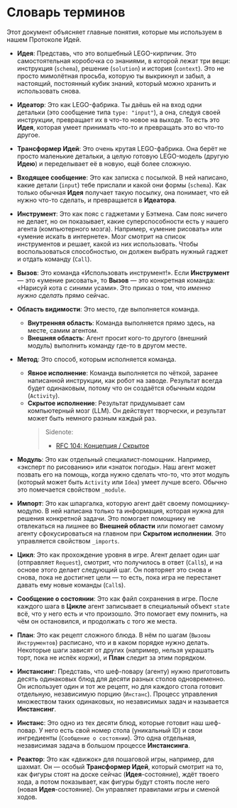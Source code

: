 # Словарь терминов

Этот документ объясняет главные понятия, которые мы используем в нашем Протоколе Идей.

- **Идея**: Представь, что это волшебный LEGO-кирпичик. Это самостоятельная коробочка со знаниями, в которой лежат три вещи: инструкция (`schema`), решение (`solution`) и история (`context`). Это не просто мимолётная просьба, которую ты выкрикнул и забыл, а настоящий, постоянный кубик знаний, который можно хранить и использовать снова.

- **Идеатор**: Это как LEGO-фабрика. Ты даёшь ей на вход одни детальки (это сообщение типа `type: "input"`), а она, следуя своей инструкции, превращает их в что-то новое на выходе. То есть это **Идея**, которая умеет принимать что-то и превращать это во что-то другое.

- **Трансформер Идей**: Это очень крутая LEGO-фабрика. Она берёт не просто маленькие детальки, а целую готовую LEGO-модель (другую **Идею**) и переделывает её в новую, ещё более сложную.

- **Входящее сообщение**: Это как записка с посылкой. В ней написано, какие детали (`input`) тебе прислали и какой они формы (`schema`). Как только обычная **Идея** получает такую посылку, она понимает, что ей нужно что-то сделать, и превращается в **Идеатора**.

- **Инструмент**: Это как пояс с гаджетами у Бэтмена. Сам пояс ничего не делает, но он показывает, какие суперспособности есть у нашего агента (компьютерного мозга). Например, «умение рисовать» или «умение искать в интернете». Мозг смотрит на список инструментов и решает, какой из них использовать. Чтобы воспользоваться способностью, он должен выбрать нужный гаджет и отдать команду (`Call`).

- **Вызов**: Это команда «Использовать инструмент!». Если **Инструмент** — это «умение рисовать», то **Вызов** — это конкретная команда: «Нарисуй кота с синими усами». Это приказ о том, что *именно нужно сделать* прямо сейчас.

- **Область видимости**: Это место, где выполняется команда.
  - **Внутренняя область**: Команда выполняется прямо здесь, на месте, самим агентом.
  - **Внешняя область**: Агент просит кого-то другого (внешний модуль) выполнить команду где-то в другом месте.

- **Метод**: Это способ, которым исполняется команда.
  - **Явное исполнение**: Команда выполняется по чёткой, заранее написанной инструкции, как робот на заводе. Результат всегда будет одинаковым, потому что он создаётся обычным кодом (`Activity`).
  - **Скрытое исполнение**: Результат придумывает сам компьютерный мозг (LLM). Он действует творчески, и результат может быть немного разным каждый раз.
    > Sidenote:
    >
    > - [RFC 104: Концепция / Скрытое](../rfc/104_concept_latent.md)

- **Модуль**: Это как отдельный специалист-помощник. Например, «эксперт по рисованию» или «знаток погоды». Наш агент может позвать его на помощь, когда нужно сделать что-то, что этот модуль (который может быть `Activity` или `Idea`) умеет лучше всего. Обычно это помечается свойством `_module`.

- **Импорт**: Это как шпаргалка, которую агент даёт своему помощнику-модулю. В ней написана только та информация, которая нужна для решения конкретной задачи. Это помогает помощнику не отвлекаться на лишнее во **Внешней области** или помогает самому агенту сфокусироваться на главном при **Скрытом исполнении**. Это управляется свойством `_imports`.

- **Цикл**: Это как прохождение уровня в игре. Агент делает один шаг (отправляет `Request`), смотрит, что получилось в ответ (`Call`s), и на основе этого делает следующий шаг. Он повторяет это снова и снова, пока не достигнет цели — то есть, пока игра не перестанет давать ему новые команды (`Call`s).

- **Сообщение о состоянии**: Это как файл сохранения в игре. После каждого шага в **Цикле** агент записывает в специальный объект `state` всё, что у него есть и что произошло. Это помогает ему помнить, на чём он остановился, и продолжать с того же места.

- **План**: Это как рецепт сложного блюда. В нём по шагам (`Вызовы Инструментов`) расписано, что и в каком порядке нужно делать. Некоторые шаги зависят от других (например, нельзя украшать торт, пока не испёк коржи), и **План** следит за этим порядком.

- **Инстансинг**: Представь, что шеф-повару (агенту) нужно приготовить десять одинаковых блюд для десяти разных столов одновременно. Он использует один и тот же рецепт, но для каждого стола готовит отдельную, независимую порцию (`Инстанс`). Процесс управления множеством таких одинаковых, но независимых задач и называется **Инстансинг**.

- **Инстанс**: Это одно из тех десяти блюд, которые готовит наш шеф-повар. У него есть свой номер стола (уникальный ID) и свои ингредиенты (`Сообщение о состоянии`). Это одна отдельная, независимая задача в большом процессе **Инстансинга**.

- **Реактор**: Это как «движок» для пошаговой игры, например, для шахмат. Он — особый **Трансформер Идей**, который смотрит на то, как фигуры стоят на доске сейчас (**Идея**-состояние), ждёт твоего хода, а потом показывает, как фигуры будут стоять после него (новая **Идея**-состояние). Он управляет правилами игры и сменой ходов.
